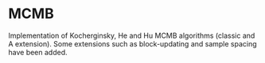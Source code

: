 # MCMB
Implementation of Kocherginsky, He and Hu MCMB algorithms (classic and A extension).
Some extensions such as block-updating and sample spacing have been added.
